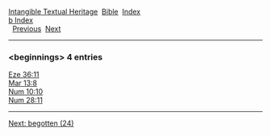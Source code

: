 [Intangible Textual Heritage](../../index)  [Bible](../index) 
[Index](index)   
[b Index](_b_)  
  [Previous](c01215)  [Next](c01217) 

------------------------------------------------------------------------

### &lt;beginnings&gt; 4 entries

[Eze 36:11](../kjv/eze036.htm#011)  
[Mar 13:8](../kjv/mar013.htm#008)  
[Num 10:10](../kjv/num010.htm#010)  
[Num 28:11](../kjv/num028.htm#011)  

------------------------------------------------------------------------

[Next: begotten (24)](c01217)
